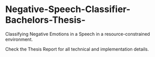 # Negative-Speech-Classifier-Bachelors-Thesis-
Classifying Negative Emotions in a Speech in a resource-constrained environment.

Check the Thesis Report for all technical and implementation details.

